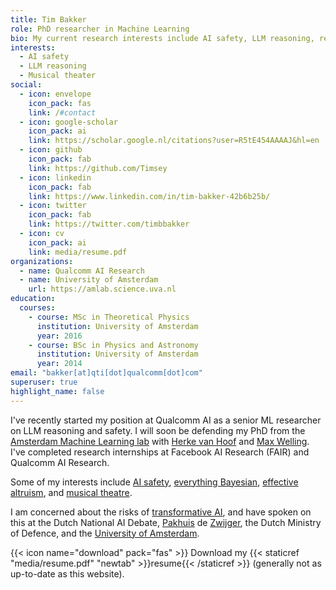 ```yaml
---
title: Tim Bakker
role: PhD researcher in Machine Learning
bio: My current research interests include AI safety, LLM reasoning, reinforcement learning, singular learning theory and everything Bayesian.
interests: 
  - AI safety
  - LLM reasoning
  - Musical theater
social:
  - icon: envelope
    icon_pack: fas
    link: /#contact
  - icon: google-scholar
    icon_pack: ai
    link: https://scholar.google.nl/citations?user=R5tE454AAAAJ&hl=en
  - icon: github
    icon_pack: fab
    link: https://github.com/Timsey
  - icon: linkedin
    icon_pack: fab
    link: https://www.linkedin.com/in/tim-bakker-42b6b25b/
  - icon: twitter
    icon_pack: fab
    link: https://twitter.com/timbbakker
  - icon: cv
    icon_pack: ai
    link: media/resume.pdf
organizations:
  - name: Qualcomm AI Research
  - name: University of Amsterdam
    url: https://amlab.science.uva.nl
education:
  courses:
    - course: MSc in Theoretical Physics
      institution: University of Amsterdam
      year: 2016
    - course: BSc in Physics and Astronomy
      institution: University of Amsterdam
      year: 2014
email: "bakker[at]qti[dot]qualcomm[dot]com"
superuser: true
highlight_name: false
---
```

I've recently started my position at Qualcomm AI as a senior ML researcher on LLM reasoning and safety. I will soon be defending my PhD from the [Amsterdam Machine Learning lab](https://amlab.science.uva.nl) with [Herke van Hoof](https://staff.fnwi.uva.nl/h.c.vanhoof/homepage/) and [Max Welling](https://staff.fnwi.uva.nl/m.welling/). I've completed research internships at Facebook AI Research (FAIR) and Qualcomm AI Research.

Some of my interests include [AI safety](https://www.tbbakker.nl/post/2023_05_alignment/), [everything Bayesian](https://www.tbbakker.nl/post/2021_03_bayes_commentary/), [effective altruism](https://www.effectivealtruism.org/), and [musical theatre](https://www.hetaspk.nl/).

I am concerned about the risks of [transformative AI](https://www.tbbakker.nl/post/2023_05_alignment/), and have spoken on this at the Dutch National AI Debate, [Pakhuis](https://dezwijger.nl/programma/existential-risks-of-artificial-intelligence) de [Zwijger](https://dezwijger.nl/programma/the-future-of-ai-too-much-to-handle), the Dutch Ministry of Defence, and the [University of Amsterdam](https://aisafetyamsterdam.com/events/2023_10_18/).

{{< icon name="download" pack="fas" >}} Download my {{< staticref "media/resume.pdf" "newtab" >}}resume{{< /staticref >}} (generally not as up-to-date as this website).
